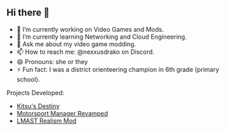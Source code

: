 ## Hi there 👋
- 🔭 I’m currently working on Video Games and Mods.
- 🌱 I’m currently learning Networking and Cloud Engineering.
- 💬 Ask me about my video game modding.
- 📫 How to reach me: @nexxusdrako on Discord.
- 😄 Pronouns: she or they
- ⚡ Fun fact: I was a district orienteering champion in 6th grade (primary school).

Projects Developed:
- [Kitsu's Destiny](https://store.steampowered.com/app/1589290/Kitsus_Destiny/)
- [Motorsport Manager Revamped](https://www.nexusmods.com/motorsportmanager/mods/9)
- [LMAST Realism Mod](https://www.neoseeker.com/forums/33053/t2400898-lmast-remastered-mod-released/)
